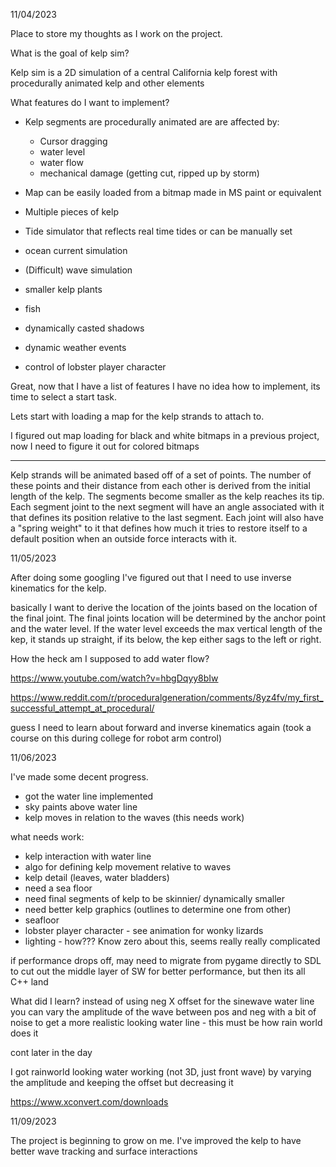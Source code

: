 11/04/2023

Place to store my thoughts as I work on the project. 

What is the goal of kelp sim?

Kelp sim is a 2D simulation of a central California kelp forest with procedurally animated kelp and other elements

What features do I want to implement? 

- Kelp segments are procedurally animated are are affected by:
    - Cursor dragging
    - water level
    - water flow
    - mechanical damage (getting cut, ripped up by storm)

- Map can be easily loaded from a bitmap made in MS paint or equivalent
- Multiple pieces of kelp
- Tide simulator that reflects real time tides or can be manually set
- ocean current simulation
- (Difficult) wave simulation
- smaller kelp plants
- fish
- dynamically casted shadows
- dynamic weather events

- control of lobster player character

Great, now that I have a list of features I have no idea how to implement, its time to select a start task. 

Lets start with loading a map for the kelp strands to attach to. 

I figured out map loading for black and white bitmaps in a previous project, now I need to figure it out for colored bitmaps

---
Kelp strands will be animated based off of a set of points. The number of these points and their distance from each other is derived from the initial length of the kelp. The segments become smaller as the kelp reaches its tip. Each segment joint to the next segment will have an angle associated with it that defines its position relative to the last segment. Each joint will also have a "spring weight" to it that defines how much it tries to restore itself to a default position when an outside force interacts with it.

11/05/2023

After doing some googling I've figured out that I need to use inverse kinematics for the kelp.

basically I want to derive the location of the joints based on the location of the final joint. The final joints location will be determined by the anchor point and the water level. If the water level exceeds the max vertical length of the kep, it stands up straight, if its below, the kep either sags to the left or right. 

How the heck am I supposed to add water flow? 


https://www.youtube.com/watch?v=hbgDqyy8bIw

https://www.reddit.com/r/proceduralgeneration/comments/8yz4fv/my_first_successful_attempt_at_procedural/



guess I need to learn about forward and inverse kinematics again (took a course on this during college for robot arm control)


11/06/2023

I've made some decent progress. 

- got the water line implemented
- sky paints above water line
- kelp moves in relation to the waves (this needs work)

what needs work:
- kelp interaction with water line
- algo for defining kelp movement relative to waves
- kelp detail (leaves, water bladders)
- need a sea floor
- need final segments of kelp to be skinnier/ dynamically smaller
- need better kelp graphics (outlines to determine one from other)
- seafloor
- lobster player character - see animation for wonky lizards
- lighting - how??? Know zero about this, seems really really complicated

if performance drops off, may need to migrate from pygame directly to SDL to cut out the middle layer of SW for better performance, but then its all C++ land


What did I learn?
instead of using neg X offset for the sinewave water line you can vary the amplitude of the wave between pos and neg with a bit of noise to get a more realistic looking water line - this must be how rain world does it


cont later in the day

I got rainworld looking water working (not 3D, just front wave) by varying the amplitude and keeping the offset but decreasing it


https://www.xconvert.com/downloads


11/09/2023

The project is beginning to grow on me. I've improved the kelp to have better wave tracking and surface interactions

